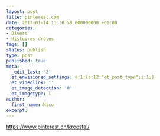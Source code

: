 ```yaml
---
layout: post
title: pinterest.com
date: 2013-01-14 11:30:58.000000000 +01:00
categories:
- Divers
- Histoires drôles
tags: []
status: publish
type: post
published: true
meta:
  _edit_last: '2'
  et_envisioned_settings: a:1:{s:12:"et_post_type";i:1;}
  et_videolink: ''
  et_image_detection: '0'
  et_imagetype: l
author:
  first_name: Nico
excerpt:
---
```


<https://www.pinterest.ch/kreestal/>


